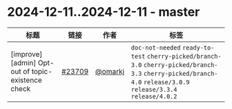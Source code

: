 # 2024-12-11..2024-12-11 - master
| 标题 | 链接 | 作者 | 标签 |
| - | :--: | :--: | - |
| [improve][admin] Opt-out of topic-existence check | [#23709](https://github.com/apache/pulsar/pull/23709) | [@omarkj](https://github.com/omarkj) | `doc-not-needed` `ready-to-test` `cherry-picked/branch-3.0` `cherry-picked/branch-3.3` `cherry-picked/branch-4.0` `release/3.0.9` `release/3.3.4` `release/4.0.2`  | 
